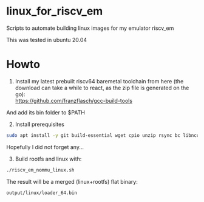 # linux_for_riscv_em
Scripts to automate building linux images for my emulator riscv_em  

This was tested in ubuntu 20.04  

# Howto
1. Install my latest prebuilt riscv64 baremetal toolchain from here (the download can take a while to react, as the zip file is generated on the go):  
https://github.com/franzflasch/gcc-build-tools

And add its bin folder to $PATH  

2. Install prerequisites
```sh
sudo apt install -y git build-essential wget cpio unzip rsync bc libncurses5-dev screen  
```
Hopefully I did not forget any...  

3. Build rootfs and linux with:
```sh
./riscv_em_nommu_linux.sh  
```

The result will be a merged (linux+rootfs) flat binary:  
```sh
output/linux/loader_64.bin
```
